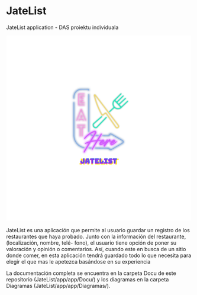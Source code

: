 # JateList
JateList application - DAS proiektu individuala


<img src="app/app/Docu/JATELIST.png" alt="Alt text" >

JateList es una aplicación que permite al usuario guardar un registro de los restaurantes
que haya probado. Junto con la información del restaurante, (localización, nombre, telé-
fono), el usuario tiene opción de poner su valoración y opinión o comentarios. Así, cuando
este en busca de un sitio donde comer, en esta aplicación tendrá guardado todo lo que
necesita para elegir el que mas le apetezca basándose en su experiencia


La documentación completa se encuentra en la carpeta Docu de este repositorio (JateList/app/app/Docu/) y los diagramas en la carpeta Diagramas (JateList/app/app/Diagramas/).

